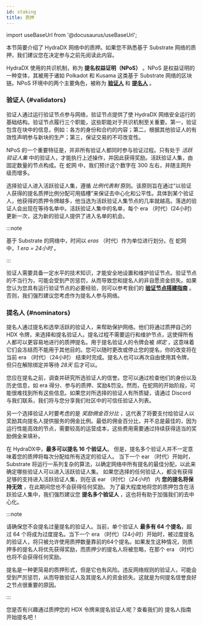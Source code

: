 ```yaml
---
id: staking
title: 质押
---
```


import useBaseUrl from '@docusaurus/useBaseUrl';

本节简要介绍了 HydraDX 网络中的质押。如果您不熟悉基于 Substrate 网络的质押，我们建议您在决定参与之前先阅读此内容。

HydraDX 使用的共识机制，称为 **提名权益证明（NPoS）** 。NPoS 是权益证明的一种变体，其被用于诸如 Polkadot 和 Kusama 这类基于 Substrate 网络的区块链。NPoS 环境中的两个主要角色，被称为 **[验证人](#validators)** 和 **[提名人](#nominators)** 。

### 验证人 {#validators}

验证人通过运行验证节点参与网络，验证节点提供了使 HydraDX 网络安全运行的基础结构。验证节点履行三个职能，这些职能对于共识机制至关重要。第一，验证包含在块中的信息，例如：各方的身份和合约的内容；第二，根据其他验证人的有效性声明参与新块的生产；第三，保证交易的不可改变性。

NPoS 的一个重要特征是，并非所有验证人都同时参与验证过程。只有处于 *活跃验证人集*  中的验证人，才能执行上述操作，并因此获得奖励。活跃验证人集，由固定数量的节点构成。在 蛇网 中，我们预计这个数字在 300 左右，并随主网升级而增多。

选择验证人进入活跃验证人集，遵循 *比例代表制* 原则。该原则旨在通过“以验证人获得的提名质押比例分配可用插槽”来保证去中心化和公平性。具体到某个验证人，他获得的质押令牌越多，他当选为活跃验证人集节点的几率就越高。落选的验证人会出现在等待名单中。活跃验证人集中的名单，每个 era （时代）(24小时) 更新一次，这为新的验证人提供了进入名单的机会。

:::note

基于 Substrate 的网络中，时间以 *eras* （时代）作为单位进行划分。在 蛇网 中，*1 era = 24小时* 。

:::

验证人需要具备一定水平的技术知识，才能安全地设置和维护验证节点。验证节点的不当行为，可能会受到严厉惩罚，从而导致您和提名人的非自愿资金损失。如果您认为您具有运行验证节点的必要经验，则可以参考我们的 **[验证节点搭建指南](/node_setup)** 。否则，我们强烈建议您考虑作为提名人参与网络。

### 提名人 {#nominators}

提名人通过提名和选举活跃的验证人，来帮助保护网络。他们将通过质押自己的 HDX 令牌，来选择和提名验证人。提名过程不需要运行和维护节点，这使得所有人都可以更容易地进行的质押提名。用于提名验证人的令牌会被 *绑定* ，这意味着它们会冻结而不能用于其他目的。您可以随时更改或停止您的提名，你的改变将在当前 era （时代）（24小时） 结束时完成。提名人也可以再次自由使用其令牌，但只在解除绑定并等待 *28天* 后才可以。

您应在提名之前，调查并研究所选验证人的信誉。您可以通过检查他们的身份以及历史信息，如 era 得分、参与的质押、奖励&罚没。然而，在蛇网的开始阶段，可能很难找到所有这些信息。如果您对所选择的验证人有所质疑，请通过 Discord 与我们联系，我们将与您分享我们社区中的可信任验证人列表。

另一个选择验证人时要考虑的是 *奖励佣金百分比* ，这代表了将要支付给验证人以奖励其向提名人提供服务的佣金比例。最低的佣金百分比，并不总是最佳的，因为运行性能高效的节点，需要较高的运营成本，这些费用需要通过持续获得适当的奖励佣金来填补。

在 HydraDX中，**最多可以提名 16 个验证人**。 但是，提名多个验证人并不一定意味着您的质押将每次分配给所有选定的验证人。 当下一个 ear （时代）开始时，Substrate 将运行一系列复杂的算法，以确定网络中所有提名的最佳分配，以此来确定哪些验证人可以进入活跃验证人集。 如果您选择的任何验证人，都没有获得足够的支持进入活跃验证人集，则在该 ear （时代）（*24小时*） 内 **您的提名将保持无效** ，在此期间您也不会获得任何奖励。 为了最大程度地将您的质押包含在活跃验证人集中，我们强烈建议您 **提名多个验证人** ，这也将有助于加强我们的去中心化。

:::note

请确保您不会提名过量提名的验证人。当前，单个验证人 **最多有 64 个提名**，超过 64 个将成为过度提名。当下一个 era （时代）(24小时）开始时，被过度提名的验证人，将只被允许使用质押数量靠前的64个提名。如果发生这种情况，则质押多的提名人将优先获得奖励，而质押少的提名人将被忽略，在那个 era （时代）也将不会获得任何奖励。

提名是一种更简易的质押形式，但是它也有风险。违反网络规则的验证人，可能会受到严厉惩罚，从而导致验证人及其提名人的资金损失。这就是为何提名信誉良好之节点很重要的原因。

:::

您是否有兴趣通过质押您的 HDX 令牌来提名验证人呢？查看我们的 提名人指南 开始提名吧！
